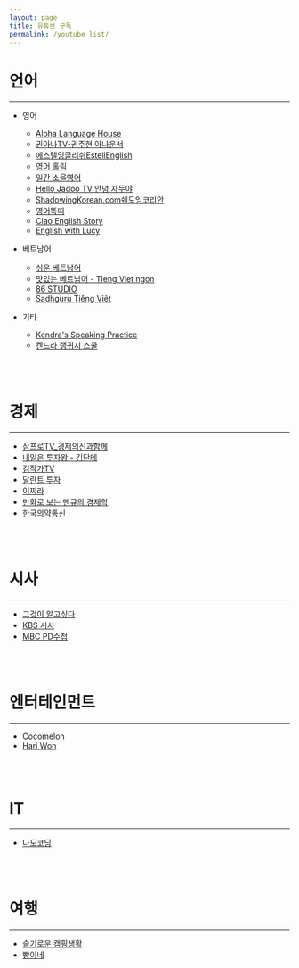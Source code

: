 ```yaml
---
layout: page
title: 유튜브 구독
permalink: /youtube list/
---
```


# 언어
---

- 영어
    - [Aloha Language House](https://www.youtube.com/c/AlohaLanguageHouse)
    - [권아나TV-권주현 아나운서](https://www.youtube.com/channel/UCY_8_NuaKyQFgUb7yRSGLyg)
    - [에스텔잉글리쉬EstellEnglish](https://www.youtube.com/c/%EC%97%90%EC%8A%A4%ED%85%94%EC%9E%89%EA%B8%80%EB%A6%AC%EC%89%ACEstell)
    - [영어 홀릭](https://www.youtube.com/c/%EC%98%81%EC%96%B4%ED%99%80%EB%A6%ADengholic)
    - [일간 소울영어](https://www.youtube.com/channel/UCc-zCCulW6jq1lmWjlKCUkw)
    - [Hello Jadoo TV 안녕 자두야](https://www.youtube.com/c/hellojadooya)
    - [ShadowingKorean.com쉐도잉코리안](https://www.youtube.com/c/ShadowingKorean)
    - [영어똑띠](https://www.youtube.com/channel/UCsV6fgPgSA47vjD_rV0sR1Q)
    - [Ciao English Story](https://www.youtube.com/channel/UCkTPfBGIS5MvUoEn-7NQB0w)
    - [English with Lucy](https://youtube.com/c/EnglishwithLucy)

- 베트남어
    - [쉬운 베트남어](https://www.youtube.com/c/%EC%89%AC%EC%9A%B4%EB%B2%A0%ED%8A%B8%EB%82%A8%EC%96%B4)
    - [맛있는 베트남어 - Tieng Viet ngon](https://www.youtube.com/channel/UCR3xTCbzHHl3BduhY8vHjog)
    - [86 STUDIO](https://www.youtube.com/c/86STUDIO)
    - [Sadhguru Tiếng Việt](https://www.youtube.com/c/SadhguruTi%E1%BA%BFngVi%E1%BB%87t)

- 기타
    - [Kendra's Speaking Practice](https://www.youtube.com/c/KendrasSpeakingPractice)
    - [켄드라 랭귀지 스쿨](https://www.youtube.com/c/KendrasLanguageSchool)

<br><br>

# 경제
---

- [삼프로TV_경제의신과함께](https://www.youtube.com/c/%EC%82%BC%ED%94%84%EB%A1%9Ctv)
- [내일은 투자왕 - 김단테](https://www.youtube.com/c/%EB%82%B4%EC%9D%BC%EC%9D%80%ED%88%AC%EC%9E%90%EC%99%95%EA%B9%80%EB%8B%A8%ED%85%8C)
- [김작가TV](https://www.youtube.com/c/%EA%B9%80%EC%9E%91%EA%B0%80TV)
- [달란트 투자](https://www.youtube.com/c/%EB%8B%AC%EB%9E%80%ED%8A%B8%ED%88%AC%EC%9E%90)
- [이찌라](https://www.youtube.com/c/%EC%B1%85%EC%9D%BD%EC%B0%8C%EB%9D%BC)
- [만화로 보는 맨큐의 경제학](https://www.youtube.com/c/%EB%A7%8C%ED%99%94%EB%A1%9C%EB%B3%B4%EB%8A%94%EB%A7%A8%ED%81%90%EC%9D%98%EA%B2%BD%EC%A0%9C%ED%95%99)
- [한국의약통신](https://youtube.com/channel/UCrLDlzyi9k71Q-TvPrFJoAA)

<br><br>

# 시사
---

- [그것이 알고싶다](https://www.youtube.com/c/sbstruth)
- [KBS 시사](https://www.youtube.com/channel/UCEb31RoX5RnfYENmnyokN8A)
- [MBC PD수첩](https://www.youtube.com/c/MBCPD%EC%88%98%EC%B2%A9)

<br><br>

# 엔터테인먼트
---

- [Cocomelon](https://www.youtube.com/c/CoComelon)
- [Hari Won](https://www.youtube.com/c/HariWonofficial)

<br><br>

# IT
---

- [나도코딩](https://www.youtube.com/channel/UC7iAOLiALt2rtMVAWWl4pnw)

<br><br>

# 여행
---

- [슬기로운 캠핑생활](https://youtube.com/c/%EC%8A%AC%EA%B8%B0%EB%A1%9C%EC%9A%B4%EC%BA%A0%ED%95%91%EC%83%9D%ED%99%9C)
- [빵이네](https://youtube.com/c/%EB%B9%B5%EC%9D%B4%EB%84%A4%EC%BA%A0%ED%95%91%EC%97%AC%ED%96%89TV)